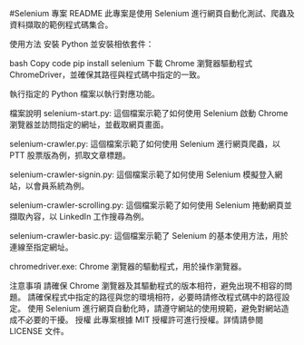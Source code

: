 #Selenium 專案 README
此專案是使用 Selenium 進行網頁自動化測試、爬蟲及資料擷取的範例程式碼集合。

使用方法
安裝 Python 並安裝相依套件：

bash
Copy code
pip install selenium
下載 Chrome 瀏覽器驅動程式 ChromeDriver，並確保其路徑與程式碼中指定的一致。

執行指定的 Python 檔案以執行對應功能。

檔案說明
selenium-start.py: 這個檔案示範了如何使用 Selenium 啟動 Chrome 瀏覽器並訪問指定的網址，並截取網頁畫面。

selenium-crawler.py: 這個檔案示範了如何使用 Selenium 進行網頁爬蟲，以 PTT 股票版為例，抓取文章標題。

selenium-crawler-signin.py: 這個檔案示範了如何使用 Selenium 模擬登入網站，以會員系統為例。

selenium-crawler-scrolling.py: 這個檔案示範了如何使用 Selenium 捲動網頁並擷取內容，以 LinkedIn 工作搜尋為例。

selenium-crawler-basic.py: 這個檔案示範了 Selenium 的基本使用方法，用於連線至指定網址。

chromedriver.exe: Chrome 瀏覽器的驅動程式，用於操作瀏覽器。

注意事項
請確保 Chrome 瀏覽器及其驅動程式的版本相符，避免出現不相容的問題。
請確保程式中指定的路徑與您的環境相符，必要時請修改程式碼中的路徑設定。
使用 Selenium 進行網頁自動化時，請遵守網站的使用規範，避免對網站造成不必要的干擾。
授權
此專案根據 MIT 授權許可進行授權。詳情請參閱 LICENSE 文件。
